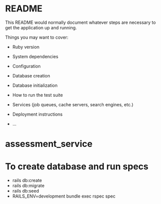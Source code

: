 # README

This README would normally document whatever steps are necessary to get the
application up and running.

Things you may want to cover:

* Ruby version

* System dependencies

* Configuration

* Database creation

* Database initialization

* How to run the test suite

* Services (job queues, cache servers, search engines, etc.)

* Deployment instructions

* ...
# assessment_service
# To create database and run specs
* rails db:create
* rails db:migrate
* rails db:seed
* RAILS_ENV=development bundle exec rspec spec
